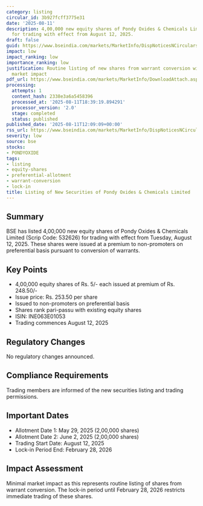 ```yaml
---
category: listing
circular_id: 3b927fcff3775e31
date: '2025-08-11'
description: 4,00,000 new equity shares of Pondy Oxides & Chemicals Limited listed
  for trading with effect from August 12, 2025.
draft: false
guid: https://www.bseindia.com/markets/MarketInfo/DispNoticesNCirculars.aspx?Noticeid={C06624FB-6517-49E7-990D-9BE64F7588C2}&noticeno=20250811-28&dt=08/11/2025&icount=28&totcount=59&flag=0
impact: low
impact_ranking: low
importance_ranking: low
justification: Routine listing of new shares from warrant conversion with minimal
  market impact
pdf_url: https://www.bseindia.com/markets/MarketInfo/DownloadAttach.aspx?id=20250811-28&attachedId=
processing:
  attempts: 1
  content_hash: 2338e3a6a5458396
  processed_at: '2025-08-11T18:39:19.894291'
  processor_version: '2.0'
  stage: completed
  status: published
published_date: '2025-08-11T12:09:09+00:00'
rss_url: https://www.bseindia.com/markets/MarketInfo/DispNoticesNCirculars.aspx?Noticeid={C06624FB-6517-49E7-990D-9BE64F7588C2}&noticeno=20250811-28&dt=08/11/2025&icount=28&totcount=59&flag=0
severity: low
source: bse
stocks:
- PONDYOXIDE
tags:
- listing
- equity-shares
- preferential-allotment
- warrant-conversion
- lock-in
title: Listing of New Securities of Pondy Oxides & Chemicals Limited
---
```


## Summary

BSE has listed 4,00,000 new equity shares of Pondy Oxides & Chemicals Limited (Scrip Code: 532626) for trading with effect from Tuesday, August 12, 2025. These shares were issued at a premium to non-promoters on preferential basis pursuant to conversion of warrants.

## Key Points

- 4,00,000 equity shares of Rs. 5/- each issued at premium of Rs. 248.50/-
- Issue price: Rs. 253.50 per share
- Issued to non-promoters on preferential basis
- Shares rank pari-passu with existing equity shares
- ISIN: INE063E01053
- Trading commences August 12, 2025

## Regulatory Changes

No regulatory changes announced.

## Compliance Requirements

Trading members are informed of the new securities listing and trading permissions.

## Important Dates

- Allotment Date 1: May 29, 2025 (2,00,000 shares)
- Allotment Date 2: June 2, 2025 (2,00,000 shares)
- Trading Start Date: August 12, 2025
- Lock-in Period End: February 28, 2026

## Impact Assessment

Minimal market impact as this represents routine listing of shares from warrant conversion. The lock-in period until February 28, 2026 restricts immediate trading of these shares.